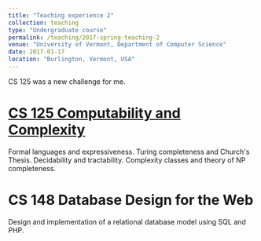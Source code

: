 ```yaml
---
title: "Teaching experience 2"
collection: teaching
type: "Undergraduate course"
permalink: /teaching/2017-spring-teaching-2
venue: "University of Vermont, Department of Computer Science"
date: 2017-01-17
location: "Burlington, Vermont, USA"
---
```


CS 125 was a new challenge for me. 

[CS 125 Computability and Complexity](https://www.uvm.edu/~ylin19/cs125/1701/ "2017 Spring CS 125")
======
Formal languages and expressiveness. Turing completeness and Church's Thesis. Decidability and tractability. Complexity classes and theory of NP completeness.

CS 148 Database Design for the Web
======
Design and implementation of a relational database model using SQL and PHP.
